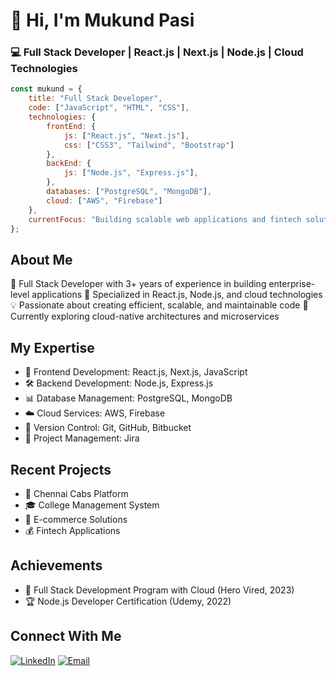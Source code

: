 # 👋 Hi, I'm Mukund Pasi

### 💻 Full Stack Developer | React.js | Next.js | Node.js | Cloud Technologies

```javascript
const mukund = {
    title: "Full Stack Developer",
    code: ["JavaScript", "HTML", "CSS"],
    technologies: {
        frontEnd: {
            js: ["React.js", "Next.js"],
            css: ["CSS3", "Tailwind", "Bootstrap"]
        },
        backEnd: {
            js: ["Node.js", "Express.js"],
        },
        databases: ["PostgreSQL", "MongoDB"],
        cloud: ["AWS", "Firebase"]
    },
    currentFocus: "Building scalable web applications and fintech solutions"
};
```

## About Me
🚀 Full Stack Developer with 3+ years of experience in building enterprise-level applications
🎯 Specialized in React.js, Node.js, and cloud technologies
💡 Passionate about creating efficient, scalable, and maintainable code
🌱 Currently exploring cloud-native architectures and microservices

## My Expertise
- 💪 Frontend Development: React.js, Next.js, JavaScript
- 🛠️ Backend Development: Node.js, Express.js
- 📊 Database Management: PostgreSQL, MongoDB
- ☁️ Cloud Services: AWS, Firebase
- 🔄 Version Control: Git, GitHub, Bitbucket
- 📝 Project Management: Jira

## Recent Projects
- 🚗 Chennai Cabs Platform
- 🎓 College Management System
- 🛒 E-commerce Solutions
- 💰 Fintech Applications

## Achievements
- 📜 Full Stack Development Program with Cloud (Hero Vired, 2023)
- 🏆 Node.js Developer Certification (Udemy, 2022)

## Connect With Me
[![LinkedIn](https://img.shields.io/badge/-Mukund_Pasi-blue?style=flat-square&logo=Linkedin&logoColor=white&link=https://www.linkedin.com/in/mukund-pasi-03010224b/)](https://www.linkedin.com/in/mukund-pasi-03010224b/)
[![Email](https://img.shields.io/badge/-mukpas999@gmail.com-red?style=flat-square&logo=Gmail&logoColor=white)](mailto:mukpas999@gmail.com)
